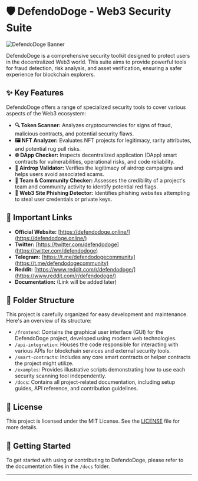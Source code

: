 # 🛡️ DefendoDoge - Web3 Security Suite

![DefendoDoge Banner](https://via.placeholder.com/1200x300/0D47A1/FFFFFF?text=DefendoDoge+Web3+Security)

DefendoDoge is a comprehensive security toolkit designed to protect users in the decentralized Web3 world. This suite aims to provide powerful tools for fraud detection, risk analysis, and asset verification, ensuring a safer experience for blockchain explorers.

## ✨ Key Features

DefendoDoge offers a range of specialized security tools to cover various aspects of the Web3 ecosystem:

* **🔍 Token Scanner:** Analyzes cryptocurrencies for signs of fraud, malicious contracts, and potential security flaws.
* **🖼️ NFT Analyzer:** Evaluates NFT projects for legitimacy, rarity attributes, and potential rug pull risks.
* **🌐 DApp Checker:** Inspects decentralized application (DApp) smart contracts for vulnerabilities, operational risks, and code reliability.
* **💸 Airdrop Validator:** Verifies the legitimacy of airdrop campaigns and helps users avoid associated scams.
* **👥 Team & Community Checker:** Assesses the credibility of a project's team and community activity to identify potential red flags.
* **🎣 Web3 Site Phishing Detector:** Identifies phishing websites attempting to steal user credentials or private keys.

## 🔗 Important Links

* **Official Website:** [https://defendodoge.online/](https://defendodoge.online/)
* **Twitter:** [https://twitter.com/defendodoge](https://twitter.com/defendodoge)
* **Telegram:** [https://t.me/defendodogecommunity](https://t.me/defendodogecommunity)
* **Reddit:** [https://www.reddit.com/r/defendodoge/](https://www.reddit.com/r/defendodoge/)
* **Documentation:** (Link will be added later)

## 📁 Folder Structure

This project is carefully organized for easy development and maintenance. Here's an overview of its structure:

* `/frontend`: Contains the graphical user interface (GUI) for the DefendoDoge project, developed using modern web technologies.
* `/api-integration`: Houses the code responsible for interacting with various APIs for blockchain services and external security tools.
* `/smart-contracts`: Includes any core smart contracts or helper contracts the project might utilize.
* `/examples`: Provides illustrative scripts demonstrating how to use each security scanning tool independently.
* `/docs`: Contains all project-related documentation, including setup guides, API reference, and contribution guidelines.

## 📄 License

This project is licensed under the MIT License. See the [LICENSE](LICENSE) file for more details.

## 🚀 Getting Started

To get started with using or contributing to DefendoDoge, please refer to the documentation files in the `/docs` folder.

---
